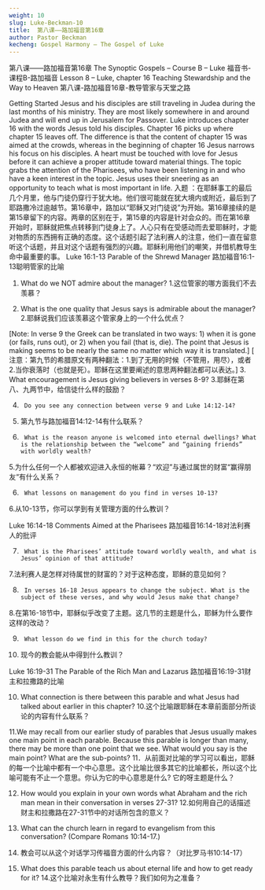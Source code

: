 ```yaml
---
weight: 10
slug: Luke-Beckman-10
title:  第八课——路加福音第16章
author: Pastor Beckman
kecheng: Gospel Harmony – The Gospel of Luke
---
```


第八课——路加福音第16章
The Synoptic Gospels – Course B – Luke
福音书-课程B-路加福音
Lesson 8 – Luke, chapter 16 Teaching Stewardship and the Way to Heaven
第八课-路加福音16章-教导管家与天堂之路

Getting Started Jesus and his disciples are still traveling in Judea during the last months of his ministry. They are most likely somewhere in and around Judea and will end up in Jerusalem for Passover. Luke introduces chapter 16 with the words Jesus told his disciples. Chapter 16 picks up where chapter 15 leaves off. The difference is that the content of chapter 15 was aimed at the crowds, whereas in the beginning of chapter 16 Jesus narrows his focus on his disciples. A heart must be touched with love for Jesus before it can achieve a proper attitude toward material things. The topic grabs the attention of the Pharisees, who have been listening in and who have a keen interest in the topic. Jesus uses their sneering as an opportunity to teach what is most important in life.
入题 ：在耶稣事工的最后几个月里，他与门徒仍穿行于犹大地。他们很可能就在犹大境内或附近，最后到了耶路撒冷过逾越节。第16章中，路加以“耶稣又对门徒说”为开始。第16章接续的是第15章留下的内容。两章的区别在于，第15章的内容是针对会众的。而在第16章开始时，耶稣就把焦点转移到门徒身上了。人心只有在受感动而去爱耶稣时，才能对物质的东西拥有正确的态度。这个话题引起了法利赛人的注意，他们一直在留意听这个话题，并且对这个话题有强烈的兴趣。耶稣利用他们的嘲笑，并借机教导生命中最重要的事。
Luke 16:1-13    Parable of the Shrewd Manager
路加福音16:1-13聪明管家的比喻

1.   What do we NOT admire about the manager?
1.这位管家的哪方面我们不去羡慕？

2.   What is the one quality that Jesus says is admirable about the manager?
2.耶稣说我们应该羡慕这个管家身上的一个什么优点？

[Note: In verse 9 the Greek can be translated in two ways: 1) when it is gone (or fails, runs out), or 2) when you fail (that is, die). The point that Jesus is making seems to be nearly the same no matter which way it is translated.]
[ 注意：第九节的希腊原文有两种翻法：1.到了无用的时候（不管用，用尽），或者2.当你衰落时（也就是死）。耶稣在这里要阐述的意思两种翻法都可以表达。]
3.      What encouragement is Jesus giving believers in verses 8-9?
3.耶稣在第八、九两节中，给信徒什么样的鼓励？

4.      Do you see any connection between verse 9 and Luke 14:12-14?
4. 第九节与路加福音14:12-14有什么联系？

5.      What is the reason anyone is welcomed into eternal dwellings? What is the relationship between the “welcome” and “gaining friends” with worldly wealth?
5.为什么任何一个人都被欢迎进入永恒的帐幕？“欢迎”与通过属世的财富“赢得朋友“有什么关系？

6.      What lessons on management do you find in verses 10-13?
6.从10-13节，你可以学到有关管理方面的什么教训？

Luke 16:14-18    Comments Aimed at the Pharisees
路加福音16:14-18对法利赛人的批评

7.      What is the Pharisees’ attitude toward worldly wealth, and what is Jesus’ opinion of that attitude?
7.法利赛人是怎样对待属世的财富的？对于这种态度，耶稣的意见如何？

8.      In verses 16-18 Jesus appears to change the subject. What is the subject of these verses, and why would Jesus make that change?
8.在第16-18节中，耶稣似乎改变了主题。这几节的主题是什么，耶稣为什么要作这样的改动？

9.      What lesson do we find in this for the church today?
9. 现今的教会能从中得到什么教训？

Luke 16:19-31    The Parable of the Rich Man and Lazarus
路加福音16:19-31财主和拉撒路的比喻

10. What connection is there between this parable and what Jesus had talked about earlier in this chapter?
10.这个比喻跟耶稣在本章前面部分所谈论的内容有什么联系？

11.We may recall from our earlier study of parables that Jesus usually makes one main point in each parable. Because this parable is longer than many, there may be more than one point that we see. What would you say is the main point? What are the sub-points?
11．从前面对比喻的学习可以看出，耶稣的每一个比喻中都有一个中心意思。这个比喻比很多其它的比喻都长，所以这个比喻可能有不止一个意思。你认为它的中心意思是什么? 它的呀主题是什么？

12. How would you explain in your own words what Abraham and the rich man mean in their conversation in verses 27-31?
12.如何用自己的话描述财主和拉撒路在27-31节中的对话所包含的意义？

13. What can the church learn in regard to evangelism from this conversation? (Compare Romans 10:14-17.)
13. 教会可以从这个对话学习传福音方面的什么内容？（对比罗马书10:14-17）

14. What does this parable teach us about eternal life and how to get ready for it?
14.这个比喻对永生有什么教导？我们如何为之准备？
